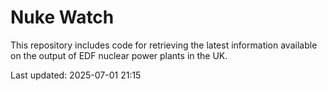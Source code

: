 # Nuke Watch

This repository includes code for retrieving the latest information available on the output of EDF nuclear power plants in the UK.

Last updated: 2025-07-01 21:15
